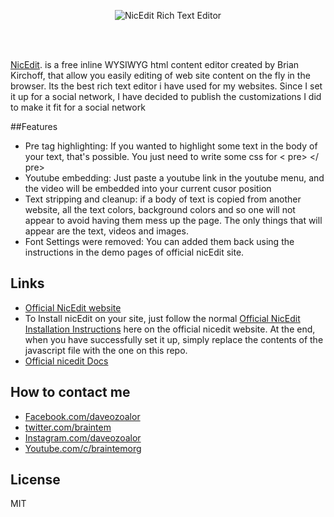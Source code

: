 <br><br>
<p align="center">
  <img src="http://i1.wp.com/blogupstairs.com/wp-content/uploads/2012/01/niceedit.png?w=582" alt="NicEdit Rich Text Editor"/>
</p>
<br><br>


  [NicEdit](http://nicedit.com). is a free inline WYSIWYG html content editor created by Brian Kirchoff, that allow you easily editing of web site content on the fly in the browser. Its the best
  rich text editor i have used for my websites. Since I set it up for a social network, I have decided to publish the customizations I did to make it fit for a social network
  
##Features
 - Pre tag highlighting: If you wanted to highlight some text in the body of your text, that's possible. You just need to write some css for < pre> </ pre>
 - Youtube embedding: Just paste a youtube link in the youtube menu, and the video will be embedded into your current cusor position
 - Text stripping and cleanup: if a body of text is copied from another website, all the text colors, background colors and so one will not appear to avoid having them mess up the page. The only things that will appear are the text, videos and images. 
 - Font Settings were removed: You can added them back using the instructions in the demo pages of official nicEdit site.
 

## Links

  - [Official NicEdit website](http://nicedit.com)
  - To Install nicEdit on your site, just follow the normal [Official NicEdit Installation Instructions](http://nicedit.com/demos.php) here on the official nicedit website. At the end, when you
  have successfully set it up, simply replace the contents of the javascript file with the one on this repo. 
  - [Official nicedit Docs](http://nicedit.com/docs.php)

## How to contact me
- [Facebook.com/daveozoalor](Facebook.com/daveozoalor)
- [twitter.com/braintem](twitter.com/braintem)
- [Instagram.com/daveozoalor](Instagram.com/daveozoalor)
- [Youtube.com/c/braintemorg](Youtube.com/c/braintemorg)

## License

MIT 

